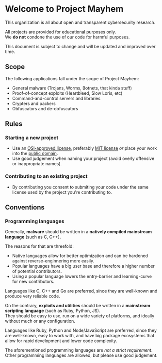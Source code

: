 # Welcome to Project Mayhem

This organization is all about open and transparent cybersecurity research.

All projects are provided for educational purposes only.   
We **do not** condone the use of our code for harmful purposes.

This document is subject to change and will be updated and improved over time.

## Scope

The following applications fall under the scope of Project Mayhem:

- General malware (Trojans, Worms, Botnets, that kinda stuff)
- Proof-of-concept exploits (Heartbleed, Slow Loris, etc)
- Command-and-control servers and libraries
- Crypters and packers
- Obfuscators and de-obfuscators

## Rules

### Starting a new project

- Use an [OSI-approved license][osi-approved], preferably [MIT license][osi-license-mit] *or* place your work into the [public domain][unlicense].
- Use good judgement when naming your project (avoid overly offensive or inappropriate names).

### Contributing to an existing project

- By contributing you consent to submiting your code under the same license used by the project you're contributing to.

## Conventions

### Programming languages

Generally, **malware** should be written in a **natively compiled mainstream language** (such as C, C++).

The reasons for that are threefold:

- Native languages allow for better optimization and can be hardened against reverse-enginnering more easily.
- Popular languages have a big user base and therefore a higher number of potential contributors.
- Using a popular language lowers the entry-barrier and learning-curve for new contributors.

Languages like C, C++ and Go are preferred, since they are well-known and produce very reliable code.

On the contrary, **exploits and utilities** should be written in a **mainstream scripting language** (such as Ruby, Python, JS).   
They should be easy to use, run on a wide variety of platforms, and ideally without much or any configuration.

Languages like Ruby, Python and Node/JavaScript are preferred, since they are well-known, easy to work with, and have big package ecosystems that allow for rapid development and lower code complexity.

The aforementioned programming languages are _not a strict requirement_.   
Other programming languages are allowed, but please use good judgement.


[osi-approved]: https://opensource.org/licenses
[osi-license-mit]: https://opensource.org/licenses/MIT
[unlicense]: https://unlicense.org/
